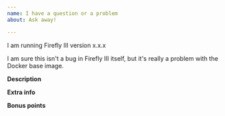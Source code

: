 ```yaml
---
name: I have a question or a problem
about: Ask away!

---
```


I am running Firefly III version x.x.x

I am sure this isn't a bug in Firefly III itself, but it's really a problem with the Docker base image.

**Description**
<!-- (if relevant of course) -->

**Extra info**
<!-- Please add extra info here, such as OS, browser, and the output from the `/debug`-page of your Firefly III installation (click the version at the bottom). --> 

**Bonus points**
<!-- Earn bonus points by:

- Add a screenshot
- Make a drawing
- Donate money (just kidding ;)
- Replicate the problem on the demo site https://demo.firefly-iii.org/

-->